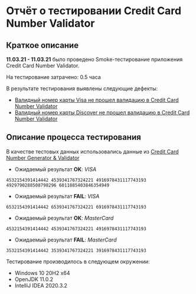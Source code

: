 # Отчёт о тестировании Credit Card Number Validator
## Краткое описание

**11.03.21 - 11.03.21** было проведено Smoke-тестирование приложения Credit Card Number Validator.

На тестирование затрачено: 0.5 часа

В результате тестирования выявлены следующие дефекты:
* [Валидный номер карты Visa не прошел валидацию в Credit Card Number Validator](https://github.com/dunaev-k-s/Credit-Card-Number-Validator/issues/1)
* [Валидный номер карты Discover не прошел валидацию в Credit Card Number Validator](https://github.com/dunaev-k-s/Credit-Card-Number-Validator/issues/2)

## Описание процесса тестирования

В качестве тестовых данных использовались данные из [Credit Card Number Generator & Validator](https://www.freeformatter.com/credit-card-number-generator-validator.html#fakeNumbers)
* Ожидаемый результат **OK**: *VISA* 
  
```4532154391414442 4539341767324221 4916978431117743193 4929790288508798296 6011885403846354949```
* Ожидаемый результат **FAIL**: *VISA* 
  
```6532154391414442 6539341767324221 6916978431117743193```
* Ожидаемый результат **OK**: *MasterCard* 

```4532154391414442 4539341767324221 4916978431117743193```
  
* Ожидаемый результат **FAIL**: *MasterCard* 

```3532154391414442 3539341767324221 3916978431117743193```

Тестирование производилось в следующем окружении:
* Windows 10 20H2 x64
* OpenJDK 11.0.2
* IntelliJ IDEA 2020.3.2
